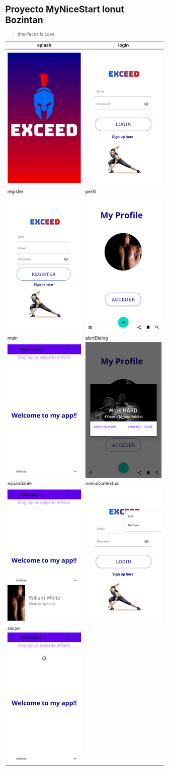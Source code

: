 # Proyecto MyNiceStart Ionut Bozintan
> Interfaces is Love

splash | login
-------|------
![Ionutalin23](img/splash.PNG) | ![](img/login.PNG)
register | perfil
![](img/register.PNG) | ![](img/perfil.PNG)
main | alertDialog
![](img/main.PNG) | ![](img/alert.PNG)
expandable | menuContextual
![](img/expandable.PNG) | ![](img/menu_contextual.PNG)
swipe |
![](img/swipe.PNG) | 
